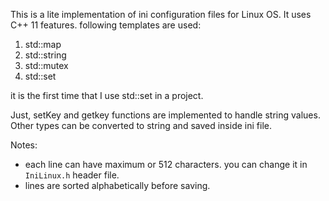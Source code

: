 This is a lite implementation of ini configuration files for Linux OS.
It uses C++ 11 features. 
following templates are used:
1. std::map
2. std::string
3. std::mutex
4. std::set 

it is the first time that I use std::set in a project. 

Just, setKey and getkey functions are implemented to handle string values. 
Other types can be converted to string and saved inside ini file. 

Notes:
- each line can have maximum or 512 characters. you can change it in `IniLinux.h` header file.
- lines are sorted alphabetically before saving.



